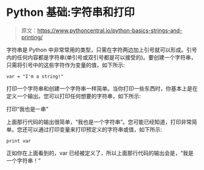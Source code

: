 # Python 基础:字符串和打印

> 原文：<https://www.pythoncentral.io/python-basics-strings-and-printing/>

字符串是 Python 中非常常用的类型，只需在字符两边加上引号就可以形成。引号内的任何内容都是字符串(单引号或双引号都是可以接受的)。要创建一个字符串，只需将引号中的这些字符作为变量的值，如下所示:

```
var = "I'm a string!"
```

打印一个字符串和创建一个字符串一样简单。当你打印一些东西时，你基本上是在定义一个输出。您可以打印任何想要的字符串，如下所示:

打印“我也是一串”

上面那行代码的输出很简单，“我也是一个字符串”。您可能已经知道，打印非常简单。您还可以通过打印变量来打印预定义的字符串或值，如下所示:

```
print var
```

正如你在上面看到的，var 已经被定义了，所以上面那行代码的输出会是，“我是一个字符串！”